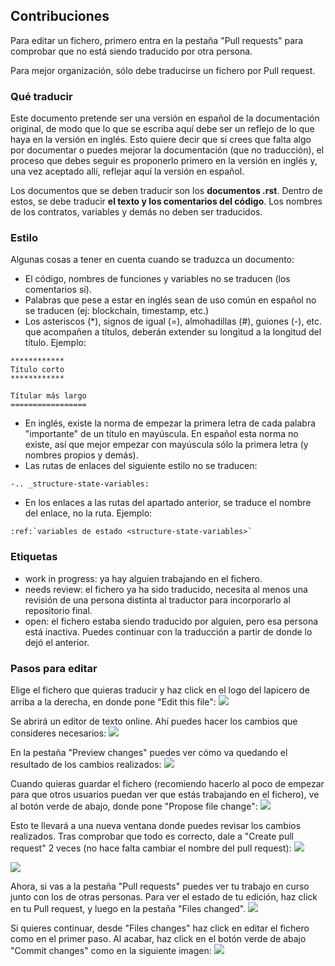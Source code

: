 ## Contribuciones
Para editar un fichero, primero entra en la pestaña "Pull requests" para comprobar que no está siendo traducido por otra persona.

Para mejor organización, sólo debe traducirse un fichero por Pull request.

### Qué traducir
Este documento pretende ser una versión en español de la documentación original, de modo que lo que se escriba aquí debe ser un reflejo de lo que haya en la versión en inglés. Esto quiere decir que si crees que falta algo por documentar o puedes mejorar la documentación (que no traducción), el proceso que debes seguir es proponerlo primero en la versión en inglés y, una vez aceptado allí, reflejar aquí la versión en español.

Los documentos que se deben traducir son los **documentos .rst**. Dentro de estos, se debe traducir **el texto y los comentarios del código**. Los nombres de los contratos, variables y demás no deben ser traducidos.

### Estilo
Algunas cosas a tener en cuenta cuando se traduzca un documento:
* El código, nombres de funciones y variables no se traducen (los comentarios sí).
* Palabras que pese a estar en inglés sean de uso común en español no se traducen (ej: blockchain, timestamp, etc.)
* Los asteriscos (\*), signos de igual (=), almohadillas (#), guiones (-), etc.  que acompañen a títulos, deberán extender su longitud a la longitud del título. Ejemplo:
~~~
************
Título corto
************

Títular más largo
=================
~~~
* En inglés, existe la norma de empezar la primera letra de cada palabra "importante" de un título en mayúscula. En español esta norma no existe, así que mejor empezar con mayúscula sólo la primera letra (y nombres propios y demás).
* Las rutas de enlaces del siguiente estilo no se traducen:
~~~
-.. _structure-state-variables:
~~~
* En los enlaces a las rutas del apartado anterior, se traduce el nombre del enlace, no la ruta. Ejemplo:
~~~
:ref:`variables de estado <structure-state-variables>`
~~~

### Etiquetas
* work in progress: ya hay alguien trabajando en el fichero.
* needs review: el fichero ya ha sido traducido, necesita al menos una revisión de una persona distinta al traductor para incorporarlo al repositorio final.
* open: el fichero estaba siendo traducido por alguien, pero esa persona está inactiva. Puedes continuar con la traducción a partir de donde lo dejó el anterior.

### Pasos para editar
Elige el fichero que quieras traducir y haz click en el logo del lapicero de arriba a la derecha, en donde pone "Edit this file":
![](http://i.imgur.com/B6jRrsZ.png)

Se abrirá un editor de texto online. Ahí puedes hacer los cambios que consideres necesarios:
![](http://i.imgur.com/RMrIMWW.png)

En la pestaña "Preview changes" puedes ver cómo va quedando el resultado de los cambios realizados:
![](http://i.imgur.com/hUlAlcj.png)

Cuando quieras guardar el fichero (recomiendo hacerlo al poco de empezar para que otros usuarios puedan ver que estás trabajando en el fichero), ve al botón verde de abajo, donde pone "Propose file change":
![](http://i.imgur.com/F24VZal.png)

Esto te llevará a una nueva ventana donde puedes revisar los cambios realizados. Tras comprobar que todo es correcto, dale a "Create pull request" 2 veces (no hace falta cambiar el nombre del pull request):
![](http://i.imgur.com/CZrIxLK.png)

![](http://i.imgur.com/EmDXLd1.png)

Ahora, si vas a la pestaña "Pull requests" puedes ver tu trabajo en curso junto con los de otras personas. Para ver el estado de tu edición, haz click en tu Pull request, y luego en la pestaña "Files changed".
![](http://i.imgur.com/TOymUt4.png)

Si quieres continuar, desde "Files changes" haz click en editar el fichero como en el primer paso. Al acabar, haz click en el botón verde de abajo "Commit changes" como en la siguiente imagen:
![](http://i.imgur.com/mSu1fZK.png)
